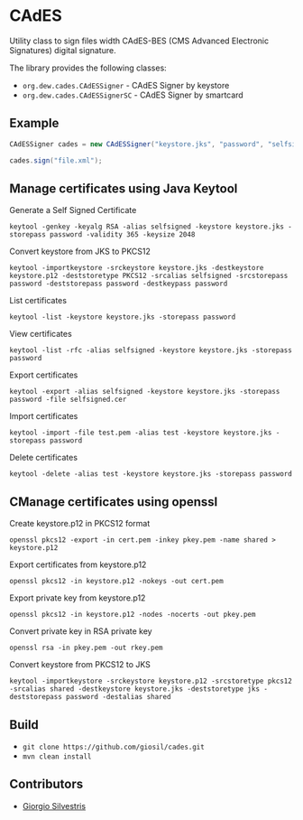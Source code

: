 # CAdES

Utility class to sign files width CAdES-BES (CMS Advanced Electronic Signatures) digital signature.

The library provides the following classes:

- `org.dew.cades.CAdESSigner` - CAdES Signer by keystore
- `org.dew.cades.CAdESSignerSC` - CAdES Signer by smartcard

## Example

```java
CAdESSigner cades = new CAdESSigner("keystore.jks", "password", "selfsigned");

cades.sign("file.xml");
```

## Manage certificates using Java Keytool

Generate a Self Signed Certificate

`keytool -genkey -keyalg RSA -alias selfsigned -keystore keystore.jks -storepass password -validity 365 -keysize 2048`

Convert keystore from JKS to PKCS12

`keytool -importkeystore -srckeystore keystore.jks -destkeystore keystore.p12 -deststoretype PKCS12 -srcalias selfsigned -srcstorepass password -deststorepass password -destkeypass password`

List certificates

`keytool -list -keystore keystore.jks -storepass password`

View certificates

`keytool -list -rfc -alias selfsigned -keystore keystore.jks -storepass password`

Export certificates

`keytool -export -alias selfsigned -keystore keystore.jks -storepass password -file selfsigned.cer`

Import certificates

`keytool -import -file test.pem -alias test -keystore keystore.jks -storepass password`

Delete certificates

`keytool -delete -alias test -keystore keystore.jks -storepass password`

## CManage certificates using openssl

Create keystore.p12 in PKCS12 format

`openssl pkcs12 -export -in cert.pem -inkey pkey.pem -name shared > keystore.p12`

Export certificates from keystore.p12

`openssl pkcs12 -in keystore.p12 -nokeys -out cert.pem`

Export private key from keystore.p12

`openssl pkcs12 -in keystore.p12 -nodes -nocerts -out pkey.pem`

Convert private key in RSA private key

`openssl rsa -in pkey.pem -out rkey.pem`

Convert keystore from PKCS12 to JKS

`keytool -importkeystore -srckeystore keystore.p12 -srcstoretype pkcs12 -srcalias shared -destkeystore keystore.jks -deststoretype jks -deststorepass password -destalias shared`

## Build

- `git clone https://github.com/giosil/cades.git`
- `mvn clean install`

## Contributors

* [Giorgio Silvestris](https://github.com/giosil)
